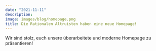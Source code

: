 ```yaml
---
date: "2021-11-11"
description: 
image: images/blog/homepage.png
title: Die Rationalen Altruisten haben eine neue Homepage!
---
```


Wir sind stolz, euch unsere überarbeitete und moderne Homepage zu präsentieren!